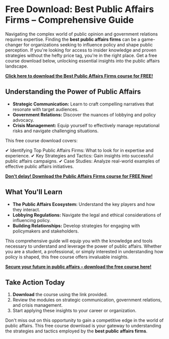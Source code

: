# Free Download: Best Public Affairs Firms – Comprehensive Guide

Navigating the complex world of public opinion and government relations requires expertise. Finding the **best public affairs firms** can be a game-changer for organizations seeking to influence policy and shape public perception. If you're looking for access to insider knowledge and proven strategies without the hefty price tag, you're in the right place. Get a free course download below, unlocking essential insights into the public affairs landscape.

[**Click here to download the Best Public Affairs Firms course for FREE!**](https://udemywork.com/best-public-affairs-firms)

## Understanding the Power of Public Affairs

*   **Strategic Communication:** Learn to craft compelling narratives that resonate with target audiences.
*   **Government Relations:** Discover the nuances of lobbying and policy advocacy.
*   **Crisis Management:** Equip yourself to effectively manage reputational risks and navigate challenging situations.

This free course download covers:

✔ Identifying Top Public Affairs Firms: What to look for in expertise and experience.
✔ Key Strategies and Tactics: Gain insights into successful public affairs campaigns.
✔ Case Studies: Analyze real-world examples of effective public affairs initiatives.

[**Don't delay! Download the Public Affairs Firms course for FREE Now!**](https://udemywork.com/best-public-affairs-firms)

## What You'll Learn

*   **The Public Affairs Ecosystem:** Understand the key players and how they interact.
*   **Lobbying Regulations:** Navigate the legal and ethical considerations of influencing policy.
*   **Building Relationships:** Develop strategies for engaging with policymakers and stakeholders.

This comprehensive guide will equip you with the knowledge and tools necessary to understand and leverage the power of public affairs. Whether you are a student, a professional, or simply interested in understanding how policy is shaped, this free course offers invaluable insights.

[**Secure your future in public affairs – download the free course here!**](https://udemywork.com/best-public-affairs-firms)

## Take Action Today

1.  **Download** the course using the link provided.
2.  Review the modules on strategic communication, government relations, and crisis management.
3.  Start applying these insights to your career or organization.

Don't miss out on this opportunity to gain a competitive edge in the world of public affairs. This free course download is your gateway to understanding the strategies and tactics employed by the **best public affairs firms**.

